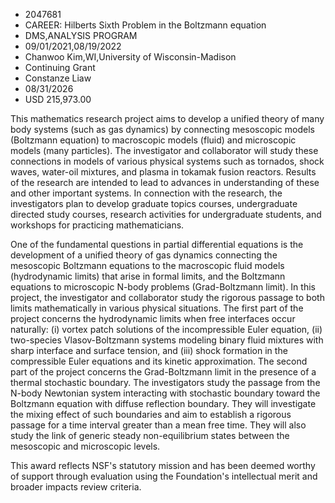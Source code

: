 
* 2047681
* CAREER: Hilberts Sixth Problem in the Boltzmann equation
* DMS,ANALYSIS PROGRAM
* 09/01/2021,08/19/2022
* Chanwoo Kim,WI,University of Wisconsin-Madison
* Continuing Grant
* Constanze Liaw
* 08/31/2026
* USD 215,973.00

This mathematics research project aims to develop a unified theory of many body
systems (such as gas dynamics) by connecting mesoscopic models (Boltzmann
equation) to macroscopic models (fluid) and microscopic models (many particles).
The investigator and collaborator will study these connections in models of
various physical systems such as tornados, shock waves, water-oil mixtures, and
plasma in tokamak fusion reactors. Results of the research are intended to lead
to advances in understanding of these and other important systems. In connection
with the research, the investigators plan to develop graduate topics courses,
undergraduate directed study courses, research activities for undergraduate
students, and workshops for practicing mathematicians.

One of the fundamental questions in partial differential equations is the
development of a unified theory of gas dynamics connecting the mesoscopic
Boltzmann equations to the macroscopic fluid models (hydrodynamic limits) that
arise in formal limits, and the Boltzmann equations to microscopic N-body
problems (Grad-Boltzmann limit). In this project, the investigator and
collaborator study the rigorous passage to both limits mathematically in various
physical situations. The first part of the project concerns the hydrodynamic
limits when free interfaces occur naturally: (i) vortex patch solutions of the
incompressible Euler equation, (ii) two-species Vlasov-Boltzmann systems
modeling binary fluid mixtures with sharp interface and surface tension, and
(iii) shock formation in the compressible Euler equations and its kinetic
approximation. The second part of the project concerns the Grad-Boltzmann limit
in the presence of a thermal stochastic boundary. The investigators study the
passage from the N-body Newtonian system interacting with stochastic boundary
toward the Boltzmann equation with diffuse reflection boundary. They will
investigate the mixing effect of such boundaries and aim to establish a rigorous
passage for a time interval greater than a mean free time. They will also study
the link of generic steady non-equilibrium states between the mesoscopic and
microscopic levels.

This award reflects NSF's statutory mission and has been deemed worthy of
support through evaluation using the Foundation's intellectual merit and broader
impacts review criteria.
